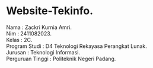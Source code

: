 # Website-Tekinfo.
Nama             : Zackri Kurnia Amri. <br>
Nim              : 2411082023. <br>
Kelas            : 2C. <br>
Program Studi    : D4 Teknologi Rekayasa Perangkat Lunak. <br>
Jurusan          : Teknologi Informasi. <br>
Perguruan Tinggi : Politeknik Negeri Padang. <br>
